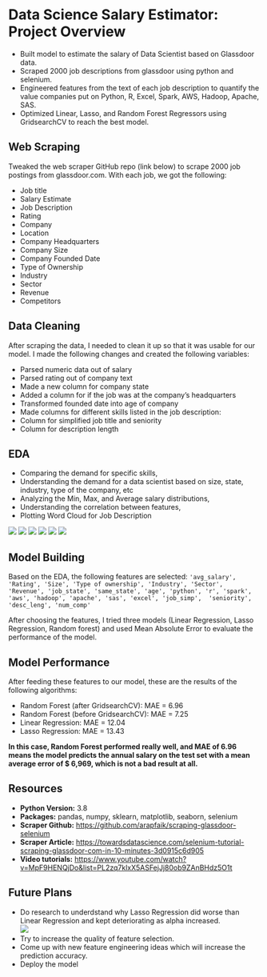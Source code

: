 # Data Science Salary Estimator: Project Overview

- Built model to estimate the salary of Data Scientist based on Glassdoor data.
- Scraped 2000 job descriptions from glassdoor using python and selenium.
- Engineered features from the text of each job description to quantify the value companies put on Python, R, Excel, Spark, AWS, Hadoop, Apache, SAS.
- Optimized Linear, Lasso, and Random Forest Regressors using GridsearchCV to reach the best model.

## Web Scraping

Tweaked the web scraper GitHub repo (link below) to scrape 2000 job postings from glassdoor.com. With each job, we got the following:

- Job title
- Salary Estimate
- Job Description
- Rating
- Company
- Location
- Company Headquarters
- Company Size
- Company Founded Date
- Type of Ownership
- Industry
- Sector
- Revenue
- Competitors

## Data Cleaning

After scraping the data, I needed to clean it up so that it was usable for our model. I made the following changes and created the following variables:

- Parsed numeric data out of salary
- Parsed rating out of company text
- Made a new column for company state
- Added a column for if the job was at the company’s headquarters
- Transformed founded date into age of company
- Made columns for different skills listed in the job description:
- Column for simplified job title and seniority
- Column for description length

## EDA

- Comparing the demand for specific skills,
- Understanding the demand for a data scientist based on size, state, industry, type of the company, etc
- Analyzing the Min, Max, and Average salary distributions,
- Understanding the correlation between features,
- Plotting Word Cloud for Job Description

![](https://github.com/tmargary/glassdoor_salary_prediction/blob/master/assets/graphs/'python'%2C%20'r'.png)
![](https://github.com/tmargary/glassdoor_salary_prediction/blob/master/assets/graphs/state.png)
![](https://github.com/tmargary/glassdoor_salary_prediction/blob/master/assets/graphs/Min%2C%20Max%2C%20and%20Avg%20salaries.png)
![](https://github.com/tmargary/glassdoor_salary_prediction/blob/master/assets/graphs/corr_new.png)
![](https://github.com/tmargary/glassdoor_salary_prediction/blob/master/assets/graphs/words.png)
![](https://github.com/tmargary/glassdoor_salary_prediction/blob/master/assets/graphs/type_new.png)


## Model Building

Based on the EDA, the following features are selected:
`'avg_salary', 'Rating', 'Size', 'Type of ownership', 'Industry', 'Sector', 'Revenue', 'job_state',
'same_state', 'age', 'python', 'r', 'spark', 'aws', 'hadoop', 'apache', 'sas', 'excel', 'job_simp', 
'seniority', 'desc_leng', 'num_comp'`

After choosing the features, I tried three models (Linear Regression, Lasso Regression, Random forest) and used Mean Absolute Error to evaluate the performance of the model.

## Model Performance

After feeding these features to our model, these are the results of the following algorithms:
- Random Forest (after GridsearchCV): MAE = 6.96
- Random Forest (before GridsearchCV): MAE = 7.25
- Linear Regression: MAE = 12.04
- Lasso Regression: MAE = 13.43

**In this case, Random Forest performed really well, and MAE of 6.96 means the model predicts the annual salary on the test set with a mean average error of $ 6,969, which is not a bad result at all.**

## Resources
- **Python Version:** 3.8<br/>
- **Packages:** pandas, numpy, sklearn, matplotlib, seaborn, selenium<br/>
- **Scraper Github:** https://github.com/arapfaik/scraping-glassdoor-selenium<br/>
- **Scraper Article:** https://towardsdatascience.com/selenium-tutorial-scraping-glassdoor-com-in-10-minutes-3d0915c6d905<br/>
- **Video tutorials:** https://www.youtube.com/watch?v=MpF9HENQjDo&list=PL2zq7klxX5ASFejJj80ob9ZAnBHdz5O1t

## Future Plans
- Do research to underdstand why Lasso Regression did worse than Linear Regression and kept deteriorating as alpha increased.<br/>
![](https://github.com/tmargary/glassdoor_salary_prediction/blob/master/assets/graphs/Lasso.png)
- Try to increase the quality of feature selection.
- Come up with new feature engineering ideas which will increase the prediction accuracy.
- Deploy the model
